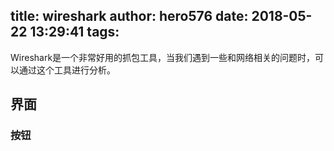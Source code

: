 title: wireshark
author: hero576
date: 2018-05-22 13:29:41
tags:
---
> 
<!-- more -->


Wireshark是一个非常好用的抓包工具，当我们遇到一些和网络相关的问题时，可以通过这个工具进行分析。

## 界面


### 按钮



